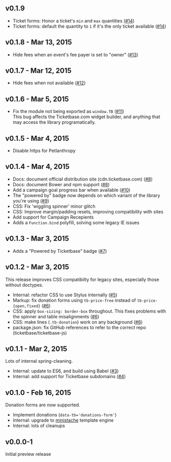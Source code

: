 ## v0.1.9

* Ticket forms: Honor a ticket's `min` and `max` quantities ([#14])
* Ticket forms: default the quantity to `1` if it's the only ticket available ([#14])

## v0.1.8 - Mar 13, 2015

* Hide fees when an event's fee payer is set to "owner" ([#13])

## v0.1.7 - Mar 12, 2015

* Hide fees when not available ([#12])

## v0.1.6 - Mar 5, 2015

 * Fix the module not being exported as `window.TB` ([#11])<br>
   This bug affects the Ticketbase.com widget builder, and anything that may access the library programatically.

## v0.1.5 - Mar 4, 2015

 * Disable https for Petlanthropy

## v0.1.4 - Mar 4, 2015

 * Docs: document official distribution site (cdn.ticketbase.com) ([#8])
 * Docs: document Bower and npm support ([#8])
 * Add a campaign goal progress bar when available ([#10])
 * The "powered by" badge now depends on which variant of the library you're using ([#9])
 * CSS: Fix 'wiggling spinner' minor glitch
 * CSS: Improve margin/padding resets, improving compatibility with sites
 * Add support for Campaign Recepients
 * Adds a `Function.bind` polyfill, solving some legacy IE issues

## v0.1.3 - Mar 3, 2015

 * Adds a "Powered by Ticketbase" badge ([#7])

## v0.1.2 - Mar 3, 2015

This release improves CSS compatibilty for legacy sites, especially those without doctypes.

 * Internal: refactor CSS to use Stylus internally ([#5])
 * Markup: fix donation forms using `tb-price-free` instead of `tb-price-{open,fixed}` ([#6])
 * CSS: apply `box-sizing: border-box` throughout. This fixes problems with the spinner and table misalignments ([#6])
 * CSS: make lines (`.tb-donation`) work on any background ([#6])
 * package.json: fix GitHub references to refer to the correct repo (ticketbase/ticketbase-js)

## v0.1.1 - Mar 2, 2015

Lots of internal spring-cleaning.

 * Internal: update to ES6, and build using Babel ([#3])
 * Internal: add support for Ticketbase subdomains ([#4])

## v0.1.0 - Feb 16, 2015

Donation forms are now supported.

 * Implement donations (`data-tb='donations-form'`)
 * Internal: upgrade to [ministache](https://www.npmjs.com/package/ministache) template engine
 * Internal: lots of cleanups

## v0.0.0-1

Initial preview release

[#3]: https://github.com/ticketbase/ticketbase-js/issues/3
[#4]: https://github.com/ticketbase/ticketbase-js/issues/4
[#5]: https://github.com/ticketbase/ticketbase-js/issues/5
[#6]: https://github.com/ticketbase/ticketbase-js/issues/6
[#7]: https://github.com/ticketbase/ticketbase-js/issues/7
[#8]: https://github.com/ticketbase/ticketbase-js/issues/8
[#9]: https://github.com/ticketbase/ticketbase-js/issues/9
[#10]: https://github.com/ticketbase/ticketbase-js/issues/10
[#11]: https://github.com/ticketbase/ticketbase-js/issues/11
[#12]: https://github.com/ticketbase/ticketbase-js/issues/12
[#13]: https://github.com/ticketbase/ticketbase-js/issues/13
[#14]: https://github.com/ticketbase/ticketbase-js/issues/14
